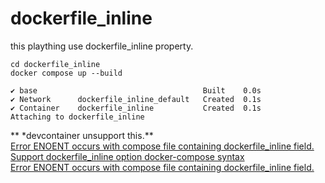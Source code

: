 # dockerfile_inline
this plaything use dockerfile_inline property.  
  
    cd dockerfile_inline
    docker compose up --build

    ✔ base                                     Built    0.0s 
    ✔ Network      dockerfile_inline_default   Created  0.1s 
    ✔ Container    dockerfile_inline           Created  0.1s 
    Attaching to dockerfile_inline


** \*devcontainer unsupport this.**  
[Error ENOENT occurs with compose file containing dockerfile_inline field.](https://github.com/devcontainers/cli/issues/765)  
[Support dockerfile_inline option docker-compose syntax](https://github.com/microsoft/vscode-remote-release/issues/8445)  
[Error ENOENT occurs with compose file containing dockerfile_inline field.](https://github.com/devcontainers/cli/issues/765)  